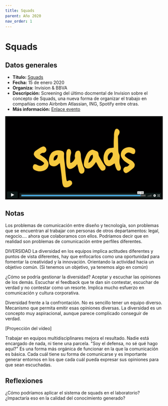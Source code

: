 ```yaml
---
title: Squads
parent: Año 2020
nav_order: 1
---
```


# Squads

## Datos generales
* **Título:** [Squads](https://invisionapp.swoogo.com/squads_bbva/422585)
* **Fecha:** 15 de enero 2020
* **Organiza:** Invision & BBVA
* **Descripción:** Screening del último docmental de Invision sobre el concepto de Squads, una nueva forma de organizar el trabajo en compañías como Airbnbm Atlassian, ING, Spotify entre otras.
* **Más información:** [Enlace evento](https://invisionapp.swoogo.com/squads_bbva/422585)

[![Video](img/2001_squads.png)](https://player.vimeo.com/video/380588470?portrait=0&autoplay=0)


## Notas
Los problemas de comunicación entre diseño y tecnología, son problemas que se encuentran al trabajar con personas de otros departamentos: legal, negocio.... ahora que colaboramos con ellos. Podríamos decir que en realidad son problemas de comunicación entre perfiles diferentes.

DIVERSIDAD
La diversidad en los equipos implica actitudes diferentes y puntos de vista diferentes, hay que enfocarlos como una oportunidad para fomentar la creatividad y la innovación. Orientando la actividad hacia un objetivo común. (Si tenemos un objetivo, ya tenemos algo en común)

¿Cómo se podría gestionar la diversidad? Aceptar y escuchar las opiniones de los demás. Escuchar el feedback que te dan sin contestar, escuchar de verdad y no  contestar como un resorte. Implica mucho esfuerzo en comunicación y cultura corporativa.

Diversidad frente a la confrontación. No es sencillo tener un equipo diverso. Mecanismo que permita emitir esas opiniones diversas. La diversidad es un concepto muy aspiracional, aunque parece complicado conseguir de verdad.

[Proyección del vídeo]

Trabajar en equipos multidisciplinares mejora el resultado. Nadie está encargado de nada, ni tiene una parcela. "Soy el defensa, no sé qué hago aquí?" Es una forma más orgánica de funcionar en la que la comunicación es básica. Cada cuál tiene su forma de comunicarse y es importante generar entornos en los que cada cuál pueda expresar sus opiniones para que sean escuchadas.

## Reflexiones
¿Cómo podríamos aplicar el sistema de squads en el laboratorio? ¿Impactaría eso en la calidad del conocimiento generado?
